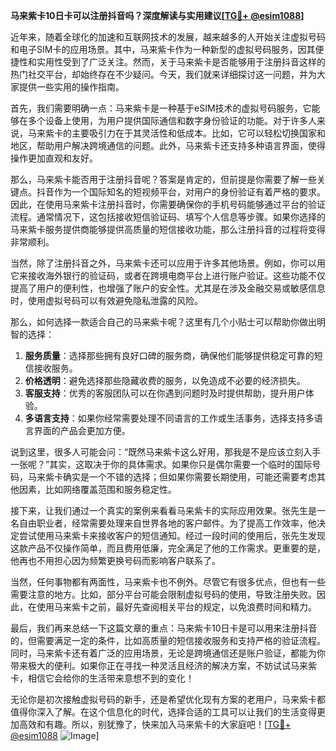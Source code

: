 **马来紫卡10日卡可以注册抖音吗？深度解读与实用建议[[TG💪+ @esim1088](https://t.me/s/esim1088)]**

近年来，随着全球化的加速和互联网技术的发展，越来越多的人开始关注虚拟号码和电子SIM卡的应用场景。其中，马来紫卡作为一种新型的虚拟号码服务，因其便捷性和实用性受到了广泛关注。然而，关于马来紫卡是否能够用于注册抖音这样的热门社交平台，却始终存在不少疑问。今天，我们就来详细探讨这一问题，并为大家提供一些实用的操作指南。

首先，我们需要明确一点：马来紫卡是一种基于eSIM技术的虚拟号码服务，它能够在多个设备上使用，为用户提供国际通信和数字身份验证的功能。对于许多人来说，马来紫卡的主要吸引力在于其灵活性和低成本。比如，它可以轻松切换国家和地区，帮助用户解决跨境通信的问题。此外，马来紫卡还支持多种语言界面，使得操作更加直观和友好。

那么，马来紫卡能否用于注册抖音呢？答案是肯定的，但前提是你需要了解一些关键点。抖音作为一个国际知名的短视频平台，对用户的身份验证有着严格的要求。因此，在使用马来紫卡注册抖音时，你需要确保你的手机号码能够通过平台的验证流程。通常情况下，这包括接收短信验证码、填写个人信息等步骤。如果你选择的马来紫卡服务提供商能够提供高质量的短信接收功能，那么注册抖音的过程将变得非常顺利。

当然，除了注册抖音之外，马来紫卡还可以应用于许多其他场景。例如，你可以用它来接收海外银行的验证码，或者在跨境电商平台上进行账户验证。这些功能不仅提高了用户的便利性，也增强了账户的安全性。尤其是在涉及金融交易或敏感信息时，使用虚拟号码可以有效避免隐私泄露的风险。

那么，如何选择一款适合自己的马来紫卡呢？这里有几个小贴士可以帮助你做出明智的选择：

1. **服务质量**：选择那些拥有良好口碑的服务商，确保他们能够提供稳定可靠的短信接收服务。
2. **价格透明**：避免选择那些隐藏收费的服务，以免造成不必要的经济损失。
3. **客服支持**：优秀的客服团队可以在你遇到问题时及时提供帮助，提升用户体验。
4. **多语言支持**：如果你经常需要处理不同语言的工作或生活事务，选择支持多语言界面的产品会更加方便。

说到这里，很多人可能会问：“既然马来紫卡这么好用，那我是不是应该立刻入手一张呢？”其实，这取决于你的具体需求。如果你只是偶尔需要一个临时的国际号码，马来紫卡确实是一个不错的选择；但如果你需要长期使用，可能还需要考虑其他因素，比如网络覆盖范围和服务稳定性。

接下来，让我们通过一个真实的案例来看看马来紫卡的实际应用效果。张先生是一名自由职业者，经常需要处理来自世界各地的客户邮件。为了提高工作效率，他决定尝试使用马来紫卡来接收客户的短信通知。经过一段时间的使用后，张先生发现这款产品不仅操作简单，而且费用低廉，完全满足了他的工作需求。更重要的是，他再也不用担心因为频繁更换号码而影响客户联系了。

当然，任何事物都有两面性，马来紫卡也不例外。尽管它有很多优点，但也有一些需要注意的地方。比如，部分平台可能会限制虚拟号码的使用，导致注册失败。因此，在使用马来紫卡之前，最好先查阅相关平台的规定，以免浪费时间和精力。

最后，我们再来总结一下这篇文章的重点：马来紫卡10日卡是可以用来注册抖音的，但需要满足一定的条件，比如高质量的短信接收服务和支持严格的验证流程。同时，马来紫卡还有着广泛的应用场景，无论是跨境通信还是账户验证，都能为你带来极大的便利。如果你正在寻找一种灵活且经济的解决方案，不妨试试马来紫卡，相信它会给你的生活带来意想不到的变化！

无论你是初次接触虚拟号码的新手，还是希望优化现有方案的老用户，马来紫卡都值得你深入了解。在这个信息化的时代，选择合适的工具可以让我们的生活变得更加高效和有趣。所以，别犹豫了，快来加入马来紫卡的大家庭吧！[[TG💪+ @esim1088](https://t.me/s/esim1088) ![Image](https://i.postimg.cc/4NQfJmqS/Snipaste-2025-05-13-00-14-12.png)]